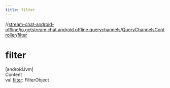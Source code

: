 ```yaml
---
title: filter
---
```

//[stream-chat-android-offline](../../../index.md)/[io.getstream.chat.android.offline.querychannels](../index.md)/[QueryChannelsController](index.md)/[filter](filter.md)



# filter  
[androidJvm]  
Content  
val [filter](filter.md): FilterObject  



